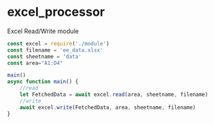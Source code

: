 # excel_processor


Excel Read/Write module


```js
const excel = require('./module')
const filename = 'ee_data.xlsx'
const sheetname = 'data'
const area="A1:D4"

main()
async function main() {
    //read
    let FetchedData = await excel.read(area, sheetname, filename)
    //write
    await excel.write(FetchedData, area, sheetname, filename)
}
``` 
